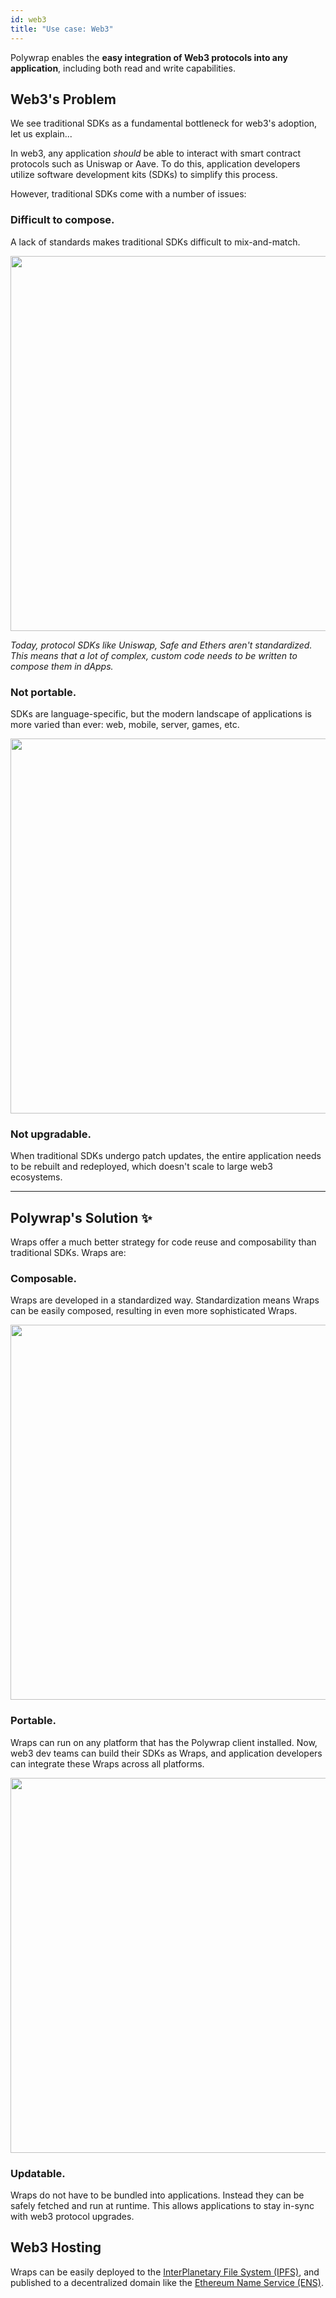 ```yaml
---
id: web3
title: "Use case: Web3"
---
```


Polywrap enables the **easy integration of Web3 protocols into any application**, including both read and write capabilities.

## Web3's Problem

We see traditional SDKs as a fundamental bottleneck for web3's adoption, let us explain...

In web3, any application _should_ be able to interact with smart contract protocols such as Uniswap or Aave. To do this, application developers utilize software development kits (SDKs) to simplify this process.

However, traditional SDKs come with a number of issues:

### **Difficult to compose.**

A lack of standards makes traditional SDKs difficult to mix-and-match.

<img src="/img/docs/introduction/01-composable-v2.png"  width="600"/>

_Today, protocol SDKs like Uniswap, Safe and Ethers aren't standardized. This means that a lot of complex, custom code needs to be written to compose them in dApps._

### **Not portable.**

SDKs are language-specific, but the modern landscape of applications is more varied than ever: web, mobile, server, games, etc.

<img src="/img/docs/introduction/02-portable-v2.png"  width="600"/>

### **Not upgradable.**

When traditional SDKs undergo patch updates, the entire application needs to be rebuilt and redeployed, which doesn't scale to large web3 ecosystems.

---

## Polywrap's Solution ✨

Wraps offer a much better strategy for code reuse and composability than traditional SDKs. Wraps are:

### **Composable.**

Wraps are developed in a standardized way. Standardization means Wraps can be easily composed, resulting in even more sophisticated Wraps.

<img src="/img/docs/introduction/03-composable-v2.png"  width="600"/>

### **Portable.**

Wraps can run on any platform that has the Polywrap client installed. Now, web3 dev teams can build their SDKs as Wraps, and application developers can integrate these Wraps across all platforms.

<img src="/img/docs/introduction/04-portable-v2.png"  width="600"/>

### **Updatable.**

Wraps do not have to be bundled into applications. Instead they can be safely fetched and run at runtime. This allows applications to stay in-sync with web3 protocol upgrades.

## Web3 Hosting

Wraps can be easily deployed to the [InterPlanetary File System (IPFS)](/tutorials/build-and-deploy-wraps/deploy-to-ipfs.md), and published to a decentralized domain like the [Ethereum Name Service (ENS)](/tutorials/build-and-deploy-wraps/publish-to-ens.md).
